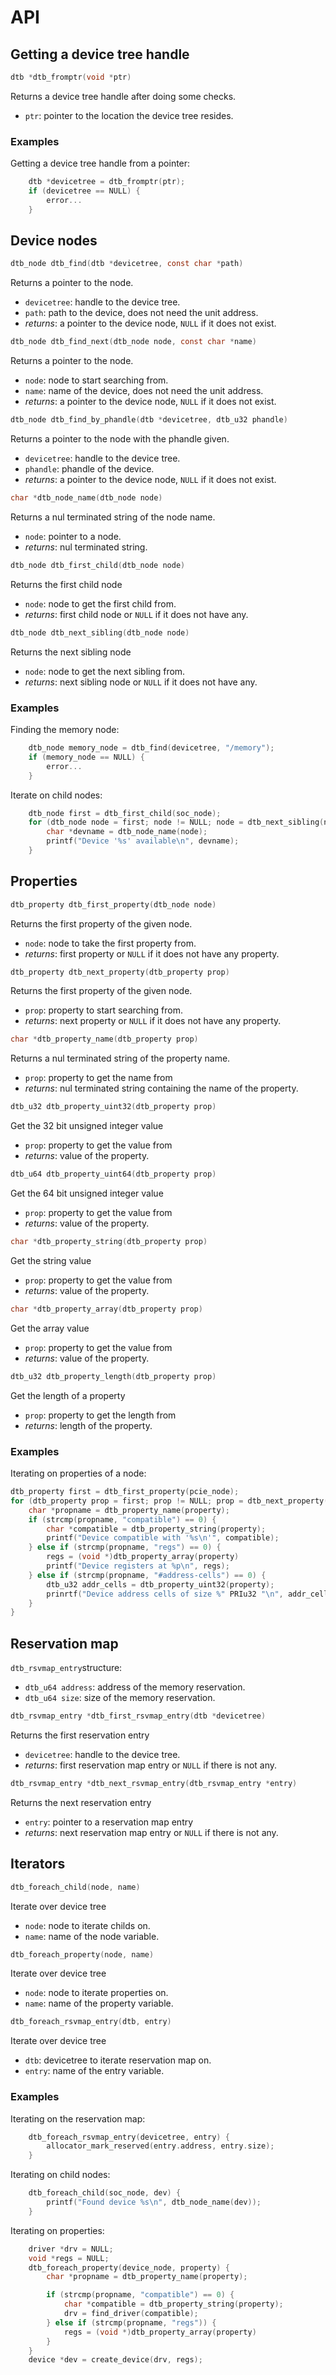 # API

## Getting a device tree handle

```C
dtb *dtb_fromptr(void *ptr)
```
Returns a device tree handle after doing some checks.
- `ptr`: pointer to the location the device tree resides.

### Examples

Getting a device tree handle from a pointer:
```C
    dtb *devicetree = dtb_fromptr(ptr);
    if (devicetree == NULL) {
        error...
    }
```

## Device nodes

```C
dtb_node dtb_find(dtb *devicetree, const char *path)
```
Returns a pointer to the node.
- `devicetree`: handle to the device tree.
- `path`: path to the device, does not need the unit address.
- *returns*: a pointer to the device node, `NULL` if it does not exist.

```C
dtb_node dtb_find_next(dtb_node node, const char *name)
```
Returns a pointer to the node.
- `node`: node to start searching from.
- `name`: name of the device, does not need the unit address.
- *returns*: a pointer to the device node, `NULL` if it does not exist.

```C
dtb_node dtb_find_by_phandle(dtb *devicetree, dtb_u32 phandle)
```
Returns a pointer to the node with the phandle given.
- `devicetree`: handle to the device tree.
- `phandle`: phandle of the device.
- *returns*: a pointer to the device node, `NULL` if it does not exist.

```C
char *dtb_node_name(dtb_node node)
```
Returns a nul terminated string of the node name.
- `node`: pointer to a node.
- *returns*: nul terminated string.

```C
dtb_node dtb_first_child(dtb_node node)
```
Returns the first child node
- `node`: node to get the first child from.
- *returns*: first child node or `NULL` if it does not have any.

```C
dtb_node dtb_next_sibling(dtb_node node)
```
Returns the next sibling node
- `node`: node to get the next sibling from.
- *returns*: next sibling node or `NULL` if it does not have any.

### Examples

Finding the memory node:
```C
    dtb_node memory_node = dtb_find(devicetree, "/memory");
    if (memory_node == NULL) {
        error...
    }
```

Iterate on child nodes:
```C
    dtb_node first = dtb_first_child(soc_node);
    for (dtb_node node = first; node != NULL; node = dtb_next_sibling(node)) {
        char *devname = dtb_node_name(node);
        printf("Device '%s' available\n", devname);
    }
```

## Properties

```C
dtb_property dtb_first_property(dtb_node node)
```
Returns the first property of the given node.
- `node`: node to take the first property from.
- *returns*: first property or `NULL` if it does not have any property.

```C
dtb_property dtb_next_property(dtb_property prop)
```
Returns the first property of the given node.
- `prop`: property to start searching from.
- *returns*: next property or `NULL` if it does not have any property.

```C
char *dtb_property_name(dtb_property prop)
```
Returns a nul terminated string of the property name.
- `prop`: property to get the name from
- *returns*: nul terminated string containing the name of the property.

```C
dtb_u32 dtb_property_uint32(dtb_property prop)
```
Get the 32 bit unsigned integer value
- `prop`: property to get the value from
- *returns*: value of the property.

```C
dtb_u64 dtb_property_uint64(dtb_property prop)
```
Get the 64 bit unsigned integer value
- `prop`: property to get the value from
- *returns*: value of the property.

```C
char *dtb_property_string(dtb_property prop)
```
Get the string value
- `prop`: property to get the value from
- *returns*: value of the property.

```C
char *dtb_property_array(dtb_property prop)
```
Get the array value
- `prop`: property to get the value from
- *returns*: value of the property.

```C
dtb_u32 dtb_property_length(dtb_property prop)
```
Get the length of a property
- `prop`: property to get the length from
- *returns*: length of the property.

### Examples

Iterating on properties of a node:
```C
dtb_property first = dtb_first_property(pcie_node);
for (dtb_property prop = first; prop != NULL; prop = dtb_next_property(prop))
    char *propname = dtb_property_name(property);
    if (strcmp(propname, "compatible") == 0) {
        char *compatible = dtb_property_string(property);
        printf("Device compatible with '%s\n'", compatible);
    } else if (strcmp(propname, "regs") == 0) {
        regs = (void *)dtb_property_array(property)
        printf("Device registers at %p\n", regs);
    } else if (strcmp(propname, "#address-cells") == 0) {
        dtb_u32 addr_cells = dtb_property_uint32(property);
        prinrtf("Device address cells of size %" PRIu32 "\n", addr_cells)
    }
}
```


## Reservation map

`dtb_rsvmap_entry`structure:
  - `dtb_u64 address`: address of the memory reservation.
  - `dtb_u64 size`: size of the memory reservation.

```C
dtb_rsvmap_entry *dtb_first_rsvmap_entry(dtb *devicetree)
```
Returns the first reservation entry
- `devicetree`: handle to the device tree.
- *returns*: first reservation map entry or `NULL` if there is not any.

```C
dtb_rsvmap_entry *dtb_next_rsvmap_entry(dtb_rsvmap_entry *entry)
```
Returns the next reservation entry
- `entry`: pointer to a reservation map entry
- *returns*: next reservation map entry or `NULL` if there is not any.

## Iterators

```C
dtb_foreach_child(node, name)
```
Iterate over device tree
- `node`: node to iterate childs on.
- `name`: name of the node variable.

```C
dtb_foreach_property(node, name)
```
Iterate over device tree
- `node`: node to iterate properties on.
- `name`: name of the property variable.

```C
dtb_foreach_rsvmap_entry(dtb, entry)
```
Iterate over device tree
- `dtb`: devicetree to iterate reservation map on.
- `entry`: name of the entry variable.

### Examples

Iterating on the reservation map:
```C
    dtb_foreach_rsvmap_entry(devicetree, entry) {
        allocator_mark_reserved(entry.address, entry.size);
    }
```

Iterating on child nodes:
```C
    dtb_foreach_child(soc_node, dev) {
        printf("Found device %s\n", dtb_node_name(dev));
    }
```

Iterating on properties:
```C
    driver *drv = NULL;
    void *regs = NULL;
    dtb_foreach_property(device_node, property) {
        char *propname = dtb_property_name(property);

        if (strcmp(propname, "compatible") == 0) {
            char *compatible = dtb_property_string(property);
            drv = find_driver(compatible);
        } else if (strcmp(propname, "regs")) {
            regs = (void *)dtb_property_array(property)
        }
    }
    device *dev = create_device(drv, regs);
```
